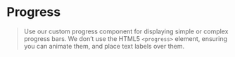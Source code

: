 # Progress

> Use our custom progress component for displaying simple or complex progress bars.
We don’t use the HTML5 `<progress>` element, ensuring you can animate them, and place text labels over them.
